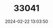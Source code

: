 ---
title: "33041"
category: "Copaifera salikounda"
draft: false
date: 2024-02-22 13:03:50
languages:
  French: ["Etimoe"]
---